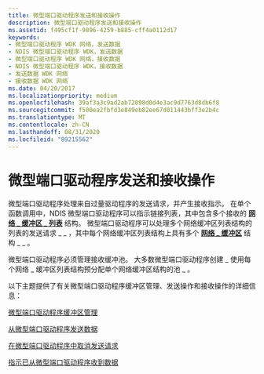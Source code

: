 ```yaml
---
title: 微型端口驱动程序发送和接收操作
description: 微型端口驱动程序发送和接收操作
ms.assetid: f495cf1f-9896-4259-b885-cff4a0112d17
keywords:
- 微型端口驱动程序 WDK 网络，发送数据
- NDIS 微型端口驱动程序 WDK，发送数据
- 微型端口驱动程序 WDK 网络，接收数据
- NDIS 微型端口驱动程序 WDK，接收数据
- 发送数据 WDK 网络
- 接收数据 WDK 网络
ms.date: 04/20/2017
ms.localizationpriority: medium
ms.openlocfilehash: 39af3a3c9ad2ab72098d0d4e3ac9d7763d8db6f8
ms.sourcegitcommit: f500ea2fbfd3e849eb82ee67d011443bff3e2b4c
ms.translationtype: MT
ms.contentlocale: zh-CN
ms.lasthandoff: 08/31/2020
ms.locfileid: "89215562"
---
```

# <a name="miniport-driver-send-and-receive-operations"></a>微型端口驱动程序发送和接收操作





微型端口驱动程序处理来自过量驱动程序的发送请求，并产生接收指示。 在单个函数调用中，NDIS 微型端口驱动程序可以指示链接列表，其中包含多个接收的 [**网络 \_ 缓冲区 \_ 列表**](/windows-hardware/drivers/ddi/ndis/ns-ndis-_net_buffer_list) 结构。 微型端口驱动程序可以处理多个网络缓冲区列表结构的列表的发送请求 \_ \_ ，其中每个网络缓冲区列表结构上具有多个 [**网络 \_ 缓冲区**](/windows-hardware/drivers/ddi/ndis/ns-ndis-_net_buffer) 结构 \_ \_ 。

微型端口驱动程序必须管理接收缓冲池。 大多数微型端口驱动程序创建 \_ 使用每个网络 \_ 缓冲区列表结构预分配单个网络缓冲区结构的池 \_ 。

以下主题提供了有关微型端口驱动程序缓冲区管理、发送操作和接收操作的详细信息：

[微型端口驱动程序缓冲区管理](miniport-driver-buffer-management.md)

[从微型端口驱动程序发送数据](sending-data-from-a-miniport-driver.md)

[在微型端口驱动程序中取消发送请求](canceling-a-send-request-in-a-miniport-driver.md)

[指示已从微型端口驱动程序收到数据](indicating-received-data-from-a-miniport-driver.md)

 

